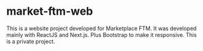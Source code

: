 # market-ftm-web
This is a website project developed for Marketplace FTM. It was developed mainly with ReactJS and Next.js. Plus Bootstrap to make it responsive. This is a private project.
